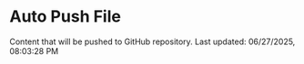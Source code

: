 # Auto Push File

Content that will be pushed to GitHub repository.
Last updated: 06/27/2025, 08:03:28 PM